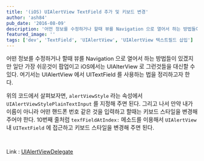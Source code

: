 ```yaml
---
title: '(iOS) UIAlertView TextField 추가 및 키보드 변경'
author: 'ash84'
pub_date: '2016-08-09'
description: '어떤 정보를 수정하거나 할때 뷰를 Navigation 으로 열어서 하는 방법들이 있겠지만 일단 가장 쉬운것이 팝업이고 iOS에서는 UIAlterView 로 그런것들을 대신할 수 있다. 여기서는 UIAlertView 에서 UITextField 를 사용하는 법을 정리하고자 한다.'
featured_image: ''
tags: ['dev', 'TextField', 'UIAlertView', 'UIAlertView 텍스트필드 삽입']
---
```



<span style="font-size: 11pt;">어떤 정보를 수정하거나 할때 뷰를 Navigation 으로 열어서 하는 방법들이 있겠지만 일단 가장 쉬운것이 팝업이고 iOS에서는 UIAlterView 로 그런것들을 대신할 수 있다. 여기서는 UIAlertView 에서 UITextField 를 사용하는 법을 정리하고자 한다. </span>

<span style="font-size: 11pt;">  
</span>

<script src="https://gist.github.com/AhnSeongHyun/6722833.js"></script>

<span style="font-size: 11pt; line-height<br />: 2;">위의 코드에서 살펴보자면, `alertViewStyle` 라는 속성에서  `UIAlertViewStylePlainTextInput` 를 지정해 주면 된다. 그리고 나서 만약 내가 이름이 아니라 어떤 핸드폰 번호 같은 것을 입력하고 할때는 키보드 스타일을 변경해 주어야 한다. 10번째 줄처럼 `texfFieldAtIndex:` 메소드를 이용해서 `UIAlertView` 내 `UITextField` 에 접근하고 키보드 스타일을 변경해 주면 된다. </span>

 

Link : [UIAlertViewDelegate](https://developer.apple.com/library/ios/documentation/uikit/reference/UIAlertViewDelegate_Protocol/UIAlertViewDelegate/UIAlertViewDelegate.html)

</div>

